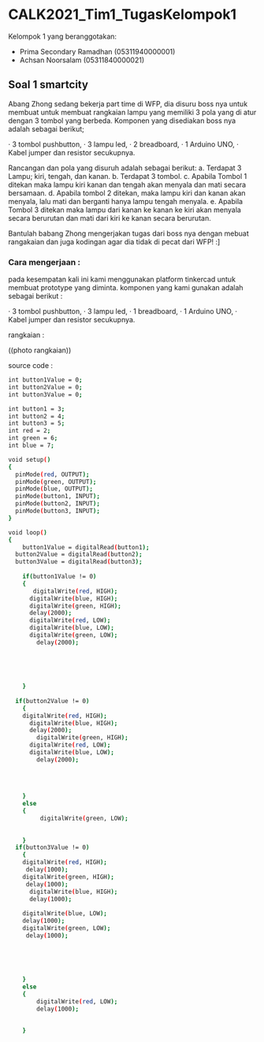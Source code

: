 # CALK2021_Tim1_TugasKelompok1

Kelompok 1 yang beranggotakan:

- Prima Secondary Ramadhan  (05311940000001)
- Achsan Noorsalam (05311840000021)

## Soal 1 smartcity

Abang Zhong sedang bekerja part time di WFP, dia disuru boss nya untuk membuat untuk
membuat rangkaian lampu yang memiliki 3 pola yang di atur dengan 3 tombol yang berbeda.
Komponen yang disediakan boss nya adalah sebagai berikut;

· 3 tombol pushbutton,
· 3 lampu led,
· 2 breadboard,
· 1 Arduino UNO,
· Kabel jumper dan resistor secukupnya.

Rancangan dan pola yang disuruh adalah sebagai berikut:
a. Terdapat 3 Lampu; kiri, tengah, dan kanan.
b. Terdapat 3 tombol.
c. Apabila Tombol 1 ditekan maka lampu kiri kanan dan tengah akan menyala
dan mati secara bersamaan.
d. Apabila tombol 2 ditekan, maka lampu kiri dan kanan akan menyala, lalu mati
dan berganti hanya lampu tengah menyala.
e. Apabila Tombol 3 ditekan maka lampu dari kanan ke kanan ke kiri akan
menyala secara berurutan dan mati dari kiri ke kanan secara berurutan.

Bantulah babang Zhong mengerjakan tugas dari boss nya dengan mebuat rangakaian dan juga
kodingan agar dia tidak di pecat dari WFP! :]


### Cara mengerjaan :

pada kesempatan kali ini kami menggunakan platform tinkercad untuk membuat prototype yang diminta. komponen yang kami gunakan adalah sebagai berikut :

· 3 tombol pushbutton,
· 3 lampu led,
· 1 breadboard,
· 1 Arduino UNO,
· Kabel jumper dan resistor secukupnya.



rangkaian : 

((photo rangkaian))

source code : 
```sh
int button1Value = 0;
int button2Value = 0;
int button3Value = 0;

int button1 = 3;
int button2 = 4;
int button3 = 5;
int red = 2;
int green = 6;
int blue = 7;

void setup()
{
  pinMode(red, OUTPUT);
  pinMode(green, OUTPUT);
  pinMode(blue, OUTPUT);
  pinMode(button1, INPUT);
  pinMode(button2, INPUT);
  pinMode(button3, INPUT);
}

void loop()
{
	button1Value = digitalRead(button1);
  button2Value = digitalRead(button2);
  button3Value = digitalRead(button3);
  
  	if(button1Value != 0)
    {
       digitalWrite(red, HIGH);
      digitalWrite(blue, HIGH);
      digitalWrite(green, HIGH);
      delay(2000);
      digitalWrite(red, LOW);
      digitalWrite(blue, LOW);
      digitalWrite(green, LOW);
      	delay(2000);
      
      
      
     
     
    }
  	
  if(button2Value != 0)
    {
    digitalWrite(red, HIGH);
      digitalWrite(blue, HIGH);
      delay(2000);
      	digitalWrite(green, HIGH);
      digitalWrite(red, LOW);
      digitalWrite(blue, LOW);
      	delay(2000);
      	
      	
      
      
    }
  	else
    {
     	 digitalWrite(green, LOW);
     
      
    }
  if(button3Value != 0)
    {
    digitalWrite(red, HIGH);
     delay(1000);
    digitalWrite(green, HIGH);
     delay(1000);
      digitalWrite(blue, HIGH);
      delay(1000);
      
    digitalWrite(blue, LOW);
    delay(1000);
    digitalWrite(green, LOW);
     delay(1000);
      
      	
      	
      
      
    }
  	else
    {
     	digitalWrite(red, LOW);
      	delay(1000);
     
      
    }
  ```
